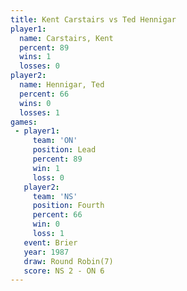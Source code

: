 ```yaml
---
title: Kent Carstairs vs Ted Hennigar
player1:               
  name: Carstairs, Kent
  percent: 89          
  wins: 1              
  losses: 0            
player2:               
  name: Hennigar, Ted  
  percent: 66          
  wins: 0              
  losses: 1            
games:
 - player1:        
     team: 'ON'    
     position: Lead
     percent: 89   
     win: 1        
     loss: 0       
   player2:          
     team: 'NS'      
     position: Fourth
     percent: 66     
     win: 0          
     loss: 1         
   event: Brier        
   year: 1987          
   draw: Round Robin(7)
   score: NS 2 - ON 6  
---
```

